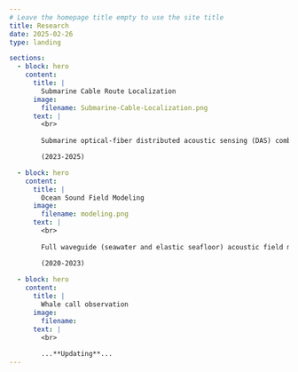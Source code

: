 ```yaml
---
# Leave the homepage title empty to use the site title
title: Research
date: 2025-02-26
type: landing

sections:
  - block: hero
    content:
      title: |
        Submarine Cable Route Localization
      image:
        filename: Submarine-Cable-Localization.png
      text: |
        <br>
        
        Submarine optical-fiber distributed acoustic sensing (DAS) combined with ship-borne sound sources can quickly locate long-distance submarine cable route.

        (2023-2025)

  - block: hero
    content:
      title: |
        Ocean Sound Field Modeling
      image:
        filename: modeling.png
      text: |
        <br>
        
        Full waveguide (seawater and elastic seafloor) acoustic field modeling based on the finite element method (FEM).

        (2020-2023)
  
  - block: hero
    content:
      title: |
        Whale call observation
      image:
        filename: 
      text: |
        <br>
        
        ...**Updating**...
---
```

